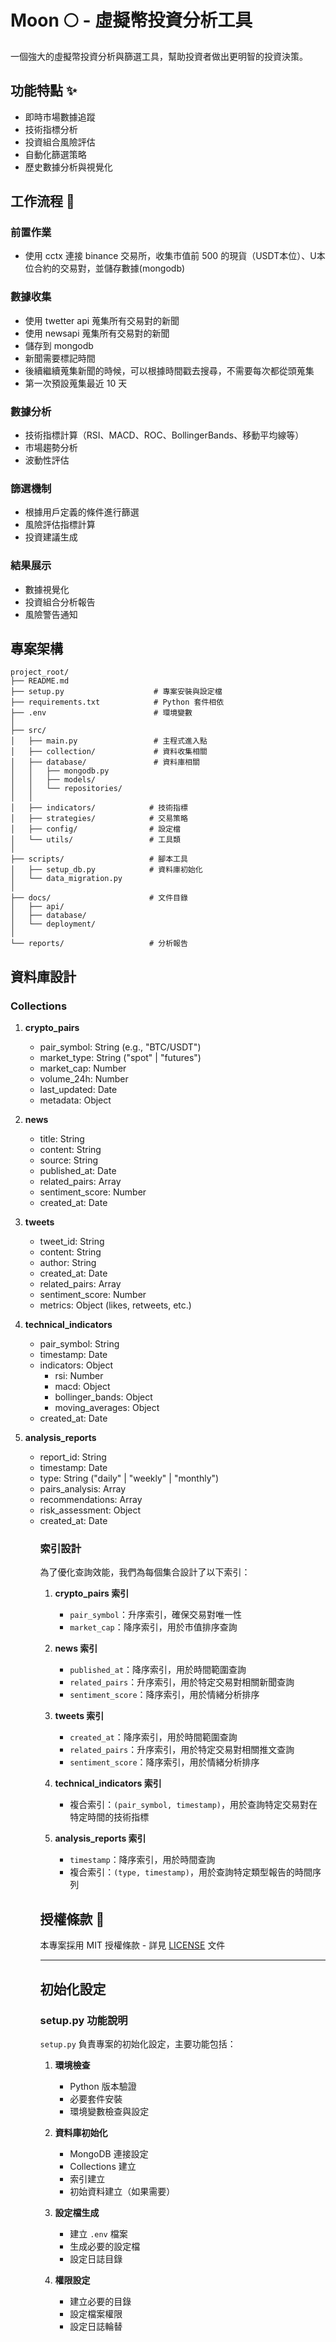 # Moon 🌕 - 虛擬幣投資分析工具

一個強大的虛擬幣投資分析與篩選工具，幫助投資者做出更明智的投資決策。

## 功能特點 ✨

- 即時市場數據追蹤
- 技術指標分析
- 投資組合風險評估
- 自動化篩選策略
- 歷史數據分析與視覺化

## 工作流程 🔄
### 前置作業
  - 使用 cctx 連接 binance 交易所，收集市值前 500 的現貨（USDT本位）、U本位合約的交易對，並儲存數據(mongodb)

### 數據收集
  - 使用 twetter api 蒐集所有交易對的新聞
  - 使用 newsapi 蒐集所有交易對的新聞
  - 儲存到 mongodb
  - 新聞需要標記時間
  - 後續繼續蒐集新聞的時候，可以根據時間戳去搜尋，不需要每次都從頭蒐集
  - 第一次預設蒐集最近 10 天

### 數據分析
  - 技術指標計算（RSI、MACD、ROC、BollingerBands、移動平均線等）
  - 市場趨勢分析
  - 波動性評估

### 篩選機制
  - 根據用戶定義的條件進行篩選
  - 風險評估指標計算
  - 投資建議生成

### 結果展示
  - 數據視覺化
  - 投資組合分析報告
  - 風險警告通知

## 專案架構
```
project_root/
├── README.md
├── setup.py                    # 專案安裝與設定檔
├── requirements.txt            # Python 套件相依
├── .env                        # 環境變數
│
├── src/
│   ├── main.py                 # 主程式進入點
│   ├── collection/             # 資料收集相關
│   ├── database/               # 資料庫相關
│   │   ├── mongodb.py
│   │   ├── models/
│   │   └── repositories/
│   │
│   ├── indicators/            # 技術指標
│   ├── strategies/            # 交易策略
│   ├── config/                # 設定檔
│   └── utils/                 # 工具類
│
├── scripts/                   # 腳本工具
│   ├── setup_db.py            # 資料庫初始化
│   └── data_migration.py
│
├── docs/                      # 文件目錄
│   ├── api/
│   ├── database/
│   └── deployment/
│
└── reports/                   # 分析報告
```

## 資料庫設計

### Collections

1. **crypto_pairs**
   - pair_symbol: String (e.g., "BTC/USDT")
   - market_type: String ("spot" | "futures")
   - market_cap: Number
   - volume_24h: Number
   - last_updated: Date
   - metadata: Object

2. **news**
   - title: String
   - content: String
   - source: String
   - published_at: Date
   - related_pairs: Array<String>
   - sentiment_score: Number
   - created_at: Date

3. **tweets**
   - tweet_id: String
   - content: String
   - author: String
   - created_at: Date
   - related_pairs: Array<String>
   - sentiment_score: Number
   - metrics: Object (likes, retweets, etc.)

4. **technical_indicators**
   - pair_symbol: String
   - timestamp: Date
   - indicators: Object
     - rsi: Number
     - macd: Object
     - bollinger_bands: Object
     - moving_averages: Object
   - created_at: Date

5. **analysis_reports**
   - report_id: String
   - timestamp: Date
   - type: String ("daily" | "weekly" | "monthly")
   - pairs_analysis: Array<Object>
   - recommendations: Array<Object>
   - risk_assessment: Object
   - created_at: Date

### 索引設計

為了優化查詢效能，我們為每個集合設計了以下索引：

1. **crypto_pairs 索引**
   - `pair_symbol`：升序索引，確保交易對唯一性
   - `market_cap`：降序索引，用於市值排序查詢

2. **news 索引**
   - `published_at`：降序索引，用於時間範圍查詢
   - `related_pairs`：升序索引，用於特定交易對相關新聞查詢
   - `sentiment_score`：降序索引，用於情緒分析排序

3. **tweets 索引**
   - `created_at`：降序索引，用於時間範圍查詢
   - `related_pairs`：升序索引，用於特定交易對相關推文查詢
   - `sentiment_score`：降序索引，用於情緒分析排序

4. **technical_indicators 索引**
   - 複合索引：`(pair_symbol, timestamp)`，用於查詢特定交易對在特定時間的技術指標

5. **analysis_reports 索引**
   - `timestamp`：降序索引，用於時間查詢
   - 複合索引：`(type, timestamp)`，用於查詢特定類型報告的時間序列

## 授權條款 📄

本專案採用 MIT 授權條款 - 詳見 [LICENSE](LICENSE) 文件

---

## 初始化設定

### setup.py 功能說明

`setup.py` 負責專案的初始化設定，主要功能包括：

1. **環境檢查**
   - Python 版本驗證
   - 必要套件安裝
   - 環境變數檢查與設定

2. **資料庫初始化**
   - MongoDB 連接設定
   - Collections 建立
   - 索引建立
   - 初始資料建立（如果需要）

3. **設定檔生成**
   - 建立 `.env` 檔案
   - 生成必要的設定檔
   - 設定日誌目錄

4. **權限設定**
   - 建立必要的目錄
   - 設定檔案權限
   - 設定日誌輪替

